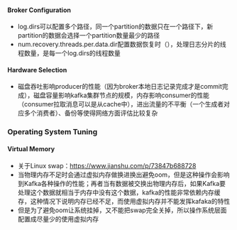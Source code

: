 #### Broker Configuration
* log.dirs可以配置多个路径，同一个partition的数据只在一个路径下，新partition的数据会选择一个partition数量最少的路径
* num.recovery.threads.per.data.dir配置数据恢复时（），处理日志分片的线程数量，是每一个log.dirs的线程数量

#### Hardware Selection
* 磁盘吞吐影响producer的性能（因为broker本地日志记录完成才是commit完成），磁盘容量影响kafka集群节点的规模，内存影响consumer的性能（consumer拉取消息可以是从cache中），进出流量的不平衡（一个生成者对应多个消费者）、备份等使得网络方面评估比较复杂

### Operating System Tuning
#### Virtual Memory
* 关于Linux swap：https://www.jianshu.com/p/73847b688728
* 当物理内存不足时会通过虚拟内存做换进换出避免oom，但是这种操作会影响到Kafka各种操作的性能；再者当有数据被交换出物理内存后，如果Kafka要处理这个数据就相当于内存中没有这个数据，kafka的性能非常依赖内存缓存，这种情况下说明内存已经不足，而使用虚拟内存并不能发挥kafaka的特性
* 但是为了避免oom让系统挂掉，又不能把swap完全关掉，所以操作系统层面配置成尽量少的使用虚拟内存

